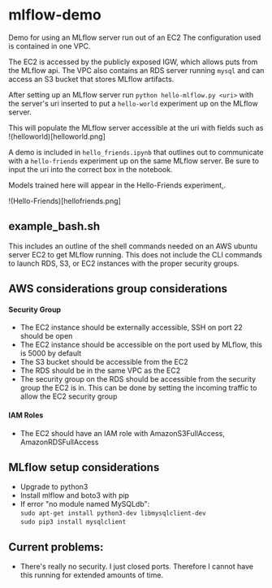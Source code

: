 # mlflow-demo
Demo for using an MLflow server run out of an EC2
The configuration used is contained in one VPC.

The EC2 is accessed by the publicly exposed IGW, which allows puts from the MLflow api. The VPC also contains an RDS server running `mysql` and can access an S3 bucket that stores MLflow artifacts.

After setting up an MLflow server run
`python hello-mlflow.py <uri>`
with the server's uri inserted to put a `hello-world` experiment up on the MLflow server.

This will populate the MLflow server accessible at the uri with fields such as
!(helloworld)[helloworld.png]

A demo is included in `hello_friends.ipynb` that outlines out to communicate with a `hello-friends` experiment up on the same MLflow server. Be sure to input the uri into the correct box in the notebook.

Models trained here will appear in the Hello-Friends experiment,.

!(Hello-Friends)[hellofriends.png]

## example_bash.sh
This includes an outline of the shell commands needed on an AWS ubuntu server EC2 to get MLflow running.
This does not include the CLI commands to launch RDS, S3, or EC2 instances with the proper security groups.

## AWS considerations group considerations
#### Security Group
 - The EC2 instance should be externally accessible, SSH on port 22 should be open
 - The EC2 instance should be accessible on the port used by MLflow, this is 5000 by default
 - The S3 bucket should be accessible from the EC2
 - The RDS should be in the same VPC as the EC2
 - The security group on the RDS should be accessible from the security group the EC2 is in. This can be done by setting the incoming traffic to allow the EC2 security group
#### IAM Roles
 - The EC2 should have an IAM role with AmazonS3FullAccess, AmazonRDSFullAccess

## MLflow setup considerations
 - Upgrade to python3
 - Install mlflow and boto3 with pip
 - If error "no module named MySQLdb":  
    `sudo apt-get install python3-dev libmysqlclient-dev`  
    `sudo pip3 install mysqlclient`  

## Current problems:
 - There's really no security. I just closed ports. Therefore I cannot have this running for extended amounts of time. 